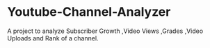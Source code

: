# Youtube-Channel-Analyzer
A project to analyze Subscriber Growth ,Video Views ,Grades ,Video Uploads and Rank of a channel.
